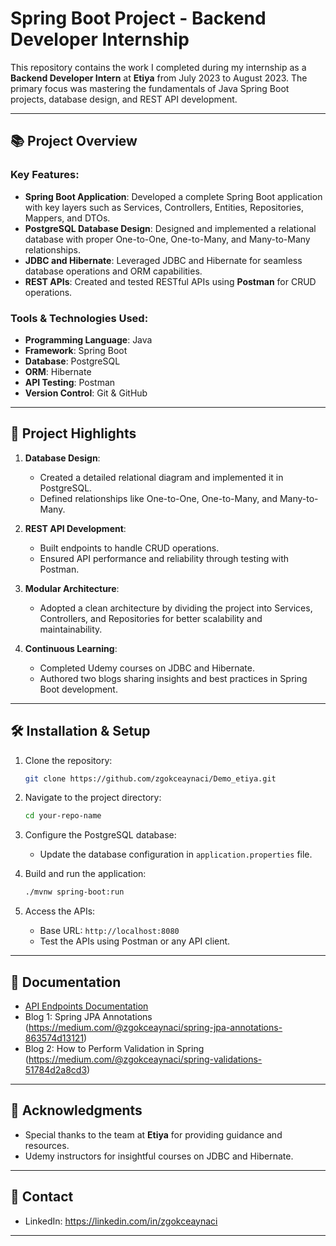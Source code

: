 # Spring Boot Project - Backend Developer Internship

This repository contains the work I completed during my internship as a **Backend Developer Intern** at **Etiya** from July 2023 to August 2023. The primary focus was mastering the fundamentals of Java Spring Boot projects, database design, and REST API development.

---

## 📚 Project Overview

### Key Features:
- **Spring Boot Application**: Developed a complete Spring Boot application with key layers such as Services, Controllers, Entities, Repositories, Mappers, and DTOs.
- **PostgreSQL Database Design**: Designed and implemented a relational database with proper One-to-One, One-to-Many, and Many-to-Many relationships.
- **JDBC and Hibernate**: Leveraged JDBC and Hibernate for seamless database operations and ORM capabilities.
- **REST APIs**: Created and tested RESTful APIs using **Postman** for CRUD operations.

### Tools & Technologies Used:
- **Programming Language**: Java
- **Framework**: Spring Boot
- **Database**: PostgreSQL
- **ORM**: Hibernate
- **API Testing**: Postman
- **Version Control**: Git & GitHub

---

## 🚀 Project Highlights

1. **Database Design**: 
   - Created a detailed relational diagram and implemented it in PostgreSQL.
   - Defined relationships like One-to-One, One-to-Many, and Many-to-Many.

2. **REST API Development**:
   - Built endpoints to handle CRUD operations.
   - Ensured API performance and reliability through testing with Postman.

3. **Modular Architecture**:
   - Adopted a clean architecture by dividing the project into Services, Controllers, and Repositories for better scalability and maintainability.

4. **Continuous Learning**:
   - Completed Udemy courses on JDBC and Hibernate.
   - Authored two blogs sharing insights and best practices in Spring Boot development.

---

## 🛠️ Installation & Setup

1. Clone the repository:
   ```bash
   git clone https://github.com/zgokceaynaci/Demo_etiya.git
   ```

2. Navigate to the project directory:
   ```bash
   cd your-repo-name
   ```

3. Configure the PostgreSQL database:
   - Update the database configuration in `application.properties` file.

4. Build and run the application:
   ```bash
   ./mvnw spring-boot:run
   ```

5. Access the APIs:
   - Base URL: `http://localhost:8080`
   - Test the APIs using Postman or any API client.

---

## 📄 Documentation

- [API Endpoints Documentation](https://spring.io/guides/gs/testing-restdocs)
- Blog 1: Spring JPA Annotations (https://medium.com/@zgokceaynaci/spring-jpa-annotations-863574d13121) 
- Blog 2: How to Perform Validation in Spring (https://medium.com/@zgokceaynaci/spring-validations-51784d2a8cd3)

---

## 🤝 Acknowledgments

- Special thanks to the team at **Etiya** for providing guidance and resources.
- Udemy instructors for insightful courses on JDBC and Hibernate.

---

## 📧 Contact

- LinkedIn: https://linkedin.com/in/zgokceaynaci

---

